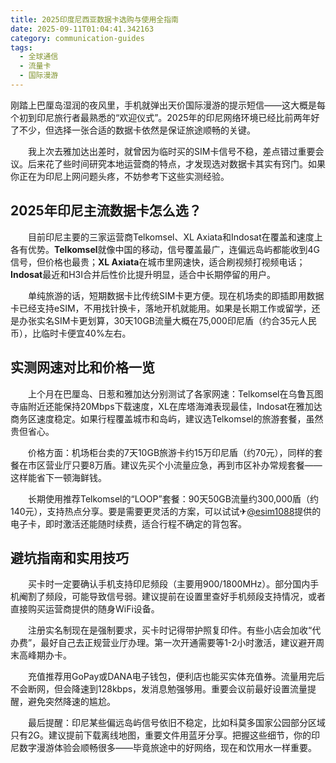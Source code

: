 ```yaml
---
title: 2025印度尼西亚数据卡选购与使用全指南
date: 2025-09-11T01:04:41.342163
category: communication-guides
tags:
  - 全球通信
  - 流量卡
  - 国际漫游
---
```


刚踏上巴厘岛湿润的夜风里，手机就弹出天价国际漫游的提示短信——这大概是每个初到印尼旅行者最熟悉的“欢迎仪式”。2025年的印尼网络环境已经比前两年好了不少，但选择一张合适的数据卡依然是保证旅途顺畅的关键。

　　我上次去雅加达出差时，就曾因为临时买的SIM卡信号不稳，差点错过重要会议。后来花了些时间研究本地运营商的特点，才发现选对数据卡其实有窍门。如果你正在为印尼上网问题头疼，不妨参考下这些实测经验。

## 2025年印尼主流数据卡怎么选？

　　目前印尼主要的三家运营商Telkomsel、XL Axiata和Indosat在覆盖和速度上各有优势。**Telkomsel**就像中国的移动，信号覆盖最广，连偏远岛屿都能收到4G信号，但价格也最贵；**XL Axiata**在城市里网速快，适合刷视频打视频电话；**Indosat**最近和H3I合并后性价比提升明显，适合中长期停留的用户。

　　单纯旅游的话，短期数据卡比传统SIM卡更方便。现在机场卖的即插即用数据卡已经支持eSIM，不用找针换卡，落地开机就能用。如果是长期工作或留学，还是办张实名SIM卡更划算，30天10GB流量大概在75,000印尼盾（约合35元人民币），比临时卡便宜40%左右。

## 实测网速对比和价格一览

　　上个月在巴厘岛、日惹和雅加达分别测试了各家网速：Telkomsel在乌鲁瓦图寺庙附近还能保持20Mbps下载速度，XL在库塔海滩表现最佳，Indosat在雅加达商务区速度稳定。如果行程覆盖城市和岛屿，建议选Telkomsel的旅游套餐，虽然贵但省心。

　　价格方面：机场柜台卖的7天10GB旅游卡约15万印尼盾（约70元），同样的套餐在市区营业厅只要8万盾。建议先买个小流量应急，再到市区补办常规套餐——这样能省下一顿海鲜钱。

　　长期使用推荐Telkomsel的“LOOP”套餐：90天50GB流量约300,000盾（约140元），支持热点分享。要是需要更灵活的方案，可以试试✈[@esim1088](https://t.me/s/esim1088)提供的电子卡，即时激活还能随时续费，适合行程不确定的背包客。

## 避坑指南和实用技巧

　　买卡时一定要确认手机支持印尼频段（主要用900/1800MHz）。部分国内手机阉割了频段，可能导致信号弱。建议提前在设置里查好手机频段支持情况，或者直接购买运营商提供的随身WiFi设备。

　　注册实名制现在是强制要求，买卡时记得带护照复印件。有些小店会加收“代办费”，最好自己去正规营业厅办理。第一次开通需要等1-2小时激活，建议避开周末高峰期办卡。

　　充值推荐用GoPay或DANA电子钱包，便利店也能买实体充值券。流量用完后不会断网，但会降速到128kbps，发消息勉强够用。重要会议前最好设置流量提醒，避免突然降速的尴尬。

　　最后提醒：印尼某些偏远岛屿信号依旧不稳定，比如科莫多国家公园部分区域只有2G。建议提前下载离线地图，重要文件用蓝牙分享。把握这些细节，你的印尼数字漫游体验会顺畅很多——毕竟旅途中的好网络，现在和饮用水一样重要。